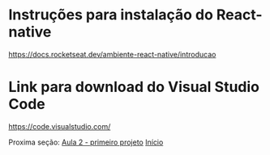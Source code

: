 # Instruções para instalação do React-native
https://docs.rocketseat.dev/ambiente-react-native/introducao
# Link para download do Visual Studio Code
https://code.visualstudio.com/

Proxima seção: [Aula 2 - primeiro projeto](https://github.com/AWLeiseR/ReactNative/tree/master/Aula%202) [Início](https://github.com/AWLeiseR/ReactNative)